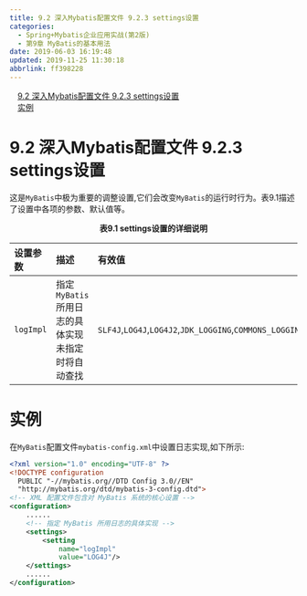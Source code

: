 ```yaml
---
title: 9.2 深入Mybatis配置文件 9.2.3 settings设置
categories: 
  - Spring+Mybatis企业应用实战(第2版)
  - 第9章 MyBatis的基本用法
date: 2019-06-03 16:19:48
updated: 2019-11-25 11:30:18
abbrlink: ff398228
---
```

<div id='my_toc'><a href="/JavaReadingNotes/ff398228/#9.2-深入Mybatis配置文件-9.2.3-settings设置" class="header_1">9.2 深入Mybatis配置文件 9.2.3 settings设置</a><br><a href="/JavaReadingNotes/ff398228/#实例" class="header_1">实例</a><br></div>
<style>
    .header_1{
        margin-left: 1em;
    }
    .header_2{
        margin-left: 2em;
    }
    .header_3{
        margin-left: 3em;
    }
    .header_4{
        margin-left: 4em;
    }
    .header_5{
        margin-left: 5em;
    }
    .header_6{
        margin-left: 6em;
    }
</style>
<!--more-->
<script>if (navigator.platform.search('arm')==-1){document.getElementById('my_toc').style.display = 'none';}
var e,p = document.getElementsByTagName('p');while (p.length>0) {e = p[0];e.parentElement.removeChild(e);}
</script>

<!--end-->
# 9.2 深入Mybatis配置文件 9.2.3 settings设置 #
这是`MyBatis`中极为重要的调整设置,它们会改变`MyBatis`的运行时行为。表9.1描述了设置中各项的参数、默认值等。
<center><strong>表9.1 settings设置的详细说明</strong></center>

|设置参数|描述|有效值|默认值|
|:---|:---|:---|:---|
|`logImpl`|指定`MyBatis`所用日志的具体实现未指定时将自动查找|`SLF4J`,`LOG4J`,`LOG4J2`,`JDK_LOGGING`,`COMMONS_LOGGING`,`STDOUT_LOGGING`,`NO_LOGGING`|没有设置(`null)`|
# 实例 #
在`MyBatis`配置文件`mybatis-config.xml`中设置日志实现,如下所示:
```xml
<?xml version="1.0" encoding="UTF-8" ?>
<!DOCTYPE configuration
  PUBLIC "-//mybatis.org//DTD Config 3.0//EN"
  "http://mybatis.org/dtd/mybatis-3-config.dtd">
<!-- XML 配置文件包含对 MyBatis 系统的核心设置 -->
<configuration>
    ......
    <!-- 指定 MyBatis 所用日志的具体实现 -->
    <settings>
        <setting
            name="logImpl"
            value="LOG4J"/>
    </settings>
    ......
</configuration>
```
